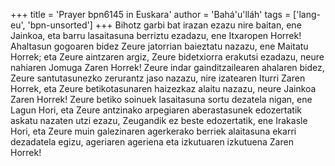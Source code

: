 +++
title = 'Prayer bpn6145 in Euskara'
author = 'Bahá'u'lláh'
tags = ['lang-eu', 'bpn-unsorted']
+++
Bihotz garbi bat irazan ezazu nire baitan, ene Jainkoa, eta barru lasaitasuna berriztu ezadazu, ene Itxaropen Horrek! Ahaltasun gogoaren bidez Zeure jatorrian baieztatu nazazu, ene Maitatu Horrek; eta Zeure aintzaren argiz, Zeure bidetxiorra erakutsi ezadazu, neure nahiaren Jomuga Zaren Horrek! Zeure indar gainditzailearen ahalaren bidez, Zeure santutasunezko zerurantz jaso nazazu, nire izatearen Iturri Zaren Horrek, eta Zeure betikotasunaren haizezkaz alaitu nazazu, neure Jainkoa Zaren Horrek! Zeure betiko soinuek lasaitasuna sortu dezatela nigan, ene Lagun Hori, eta Zeure antzinako arpegiaren aberastasunek edozertatik askatu nazaten utzi ezazu, Zeugandik ez beste edozertatik, ene Irakasle Hori, eta Zeure muin galezinaren agerkerako berriek alaitasuna ekarri dezadatela egizu, ageriaren ageriena eta izkutuaren izkutuena Zaren Horrek!
